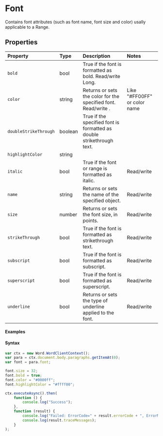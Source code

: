 # Font

Contains font attributes (such as font name, font size and color) usally applicable to a Range.

## Properties

| Property         | Type    |Description|Notes |
|:-----------------|:--------|:----------|:-----|
|`bold`| bool  | True if the font is formatted as bold. Read/write Long.| |
|`color`| string  | Returns or sets the color for the specified font. Read/write . |  Like "#FF00FF" or color name |
|`doubleStrikeThrough`| boolean  |True if the specified font is formatted as double strikethrough text.| |
|`highlightColor`| string  | | |
|`italic`| bool  | True if the font or range is formatted as italic.  | Read/write |
|`name`| string  | Returns or sets the name of the specified object.  |Read/write |
|`size`| number  | Returns or sets the font size, in points.| Read/write|
|`strikeThrough`| bool  | True if the font is formatted as strikethrough text.|Read/write |
|`subscript`| bool  |True if the font is formatted as subscript. | Read/write |
|`superscript`| bool  | True if the font is formatted as superscript. | Read/write|
|`underline`|  bool  | Returns or sets the type of underline applied to the font. |Read/write |



#### Examples

#### Syntax
```js
var ctx = new Word.WordClientContext();
var para = ctx.document.body.paragraphs.getItemAt(0);
var font = para.font;

font.size = 32;
font.bold = true;
font.color = "#0000ff";
font.highlightColor = "#ffff00";

ctx.executeAsync().then(
    function () {
        console.log("Success");
    },
    function (result) {
        console.log("Failed: ErrorCode=" + result.errorCode + ", ErrorMessage=" + result.errorMessage);
        console.log(result.traceMessages);
    }
);
```



